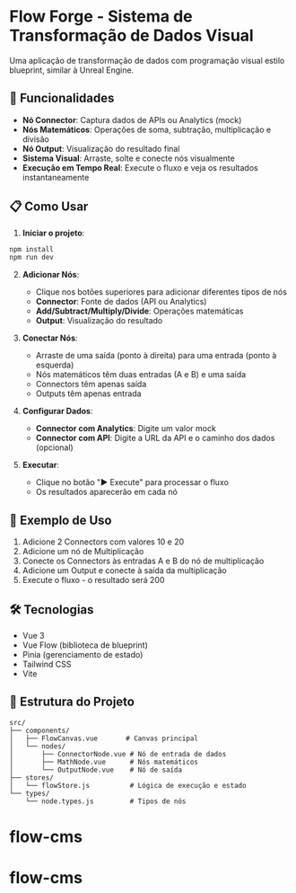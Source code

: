 # Flow Forge - Sistema de Transformação de Dados Visual

Uma aplicação de transformação de dados com programação visual estilo blueprint, similar à Unreal Engine.

## 🚀 Funcionalidades

- **Nó Connector**: Captura dados de APIs ou Analytics (mock)
- **Nós Matemáticos**: Operações de soma, subtração, multiplicação e divisão
- **Nó Output**: Visualização do resultado final
- **Sistema Visual**: Arraste, solte e conecte nós visualmente
- **Execução em Tempo Real**: Execute o fluxo e veja os resultados instantaneamente

## 📋 Como Usar

1. **Iniciar o projeto**:
```bash
npm install
npm run dev
```

2. **Adicionar Nós**:
   - Clique nos botões superiores para adicionar diferentes tipos de nós
   - **Connector**: Fonte de dados (API ou Analytics)
   - **Add/Subtract/Multiply/Divide**: Operações matemáticas
   - **Output**: Visualização do resultado

3. **Conectar Nós**:
   - Arraste de uma saída (ponto à direita) para uma entrada (ponto à esquerda)
   - Nós matemáticos têm duas entradas (A e B) e uma saída
   - Connectors têm apenas saída
   - Outputs têm apenas entrada

4. **Configurar Dados**:
   - **Connector com Analytics**: Digite um valor mock
   - **Connector com API**: Digite a URL da API e o caminho dos dados (opcional)

5. **Executar**:
   - Clique no botão "▶ Execute" para processar o fluxo
   - Os resultados aparecerão em cada nó

## 🎯 Exemplo de Uso

1. Adicione 2 Connectors com valores 10 e 20
2. Adicione um nó de Multiplicação
3. Conecte os Connectors às entradas A e B do nó de multiplicação
4. Adicione um Output e conecte à saída da multiplicação
5. Execute o fluxo - o resultado será 200

## 🛠️ Tecnologias

- Vue 3
- Vue Flow (biblioteca de blueprint)
- Pinia (gerenciamento de estado)
- Tailwind CSS
- Vite

## 📝 Estrutura do Projeto

```
src/
├── components/
│   ├── FlowCanvas.vue       # Canvas principal
│   └── nodes/
│       ├── ConnectorNode.vue # Nó de entrada de dados
│       ├── MathNode.vue      # Nós matemáticos
│       └── OutputNode.vue    # Nó de saída
├── stores/
│   └── flowStore.js          # Lógica de execução e estado
└── types/
    └── node.types.js         # Tipos de nós
```
# flow-cms
# flow-cms
